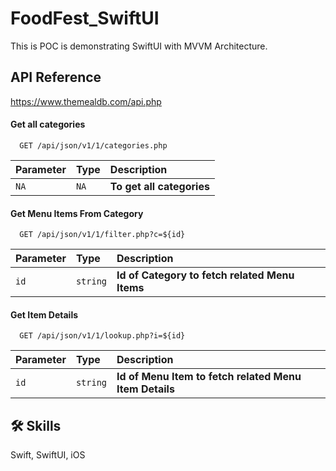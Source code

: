 
# FoodFest_SwiftUI

This is POC is demonstrating SwiftUI with MVVM Architecture.




## API Reference
https://www.themealdb.com/api.php

#### Get all categories 

```http
  GET /api/json/v1/1/categories.php
```

| Parameter | Type     | Description                |
| :-------- | :------- | :------------------------- |
| `NA` | `NA` | **To get all categories** |

#### Get Menu Items From Category

```http
  GET /api/json/v1/1/filter.php?c=${id}
```

| Parameter | Type     | Description                       |
| :-------- | :------- | :-------------------------------- |
| `id`      | `string` | **Id of Category to fetch related Menu Items** |

#### Get Item Details

```http
  GET /api/json/v1/1/lookup.php?i=${id}
```

| Parameter | Type     | Description                       |
| :-------- | :------- | :-------------------------------- |
| `id`      | `string` | **Id of Menu Item to fetch related Menu Item Details** |




## 🛠 Skills
Swift, SwiftUI, iOS


